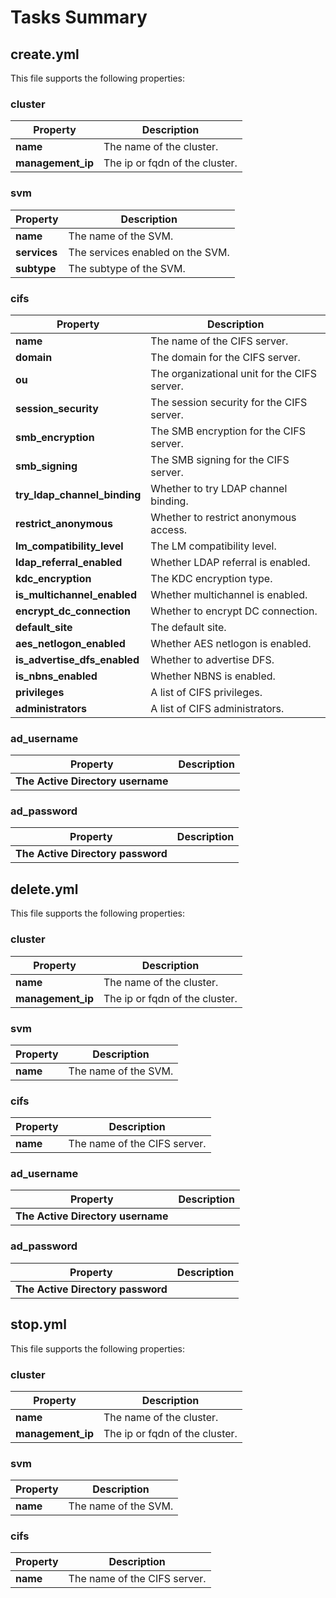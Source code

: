 # Tasks Summary

## create.yml
This file supports the following properties:

### cluster
| Property       | Description                                |
|----------------|--------------------------------------------|
| **name**       | The name of the cluster.                   |
| **management_ip** | The ip or fqdn of the cluster. |

### svm
| Property       | Description                                |
|----------------|--------------------------------------------|
| **name**       | The name of the SVM.                       |
| **services**   | The services enabled on the SVM.           |
| **subtype**    | The subtype of the SVM.                    |

### cifs
| Property                   | Description                                |
|----------------------------|--------------------------------------------|
| **name**                   | The name of the CIFS server.               |
| **domain**                 | The domain for the CIFS server.            |
| **ou**                     | The organizational unit for the CIFS server.|
| **session_security**       | The session security for the CIFS server.  |
| **smb_encryption**         | The SMB encryption for the CIFS server.    |
| **smb_signing**            | The SMB signing for the CIFS server.       |
| **try_ldap_channel_binding**| Whether to try LDAP channel binding.      |
| **restrict_anonymous**     | Whether to restrict anonymous access.      |
| **lm_compatibility_level** | The LM compatibility level.                |
| **ldap_referral_enabled**  | Whether LDAP referral is enabled.          |
| **kdc_encryption**         | The KDC encryption type.                   |
| **is_multichannel_enabled**| Whether multichannel is enabled.           |
| **encrypt_dc_connection**  | Whether to encrypt DC connection.          |
| **default_site**           | The default site.                          |
| **aes_netlogon_enabled**   | Whether AES netlogon is enabled.           |
| **is_advertise_dfs_enabled**| Whether to advertise DFS.                 |
| **is_nbns_enabled**        | Whether NBNS is enabled.                   |
| **privileges**             | A list of CIFS privileges.                 |
| **administrators**         | A list of CIFS administrators.             |

### ad_username
| Property       | Description                                |
|----------------|--------------------------------------------|
| **The Active Directory username**|                          |

### ad_password
| Property       | Description                                |
|----------------|--------------------------------------------|
| **The Active Directory password**|                          |

## delete.yml
This file supports the following properties:

### cluster
| Property       | Description                                |
|----------------|--------------------------------------------|
| **name**       | The name of the cluster.                   |
| **management_ip** | The ip or fqdn of the cluster. |

### svm
| Property       | Description                                |
|----------------|--------------------------------------------|
| **name**       | The name of the SVM.                       |

### cifs
| Property                   | Description                                |
|----------------------------|--------------------------------------------|
| **name**                   | The name of the CIFS server.               |

### ad_username
| Property       | Description                                |
|----------------|--------------------------------------------|
| **The Active Directory username**|                          |

### ad_password
| Property       | Description                                |
|----------------|--------------------------------------------|
| **The Active Directory password**|                          |

## stop.yml
This file supports the following properties:

### cluster
| Property       | Description                                |
|----------------|--------------------------------------------|
| **name**       | The name of the cluster.                   |
| **management_ip** | The ip or fqdn of the cluster. |

### svm
| Property       | Description                                |
|----------------|--------------------------------------------|
| **name**       | The name of the SVM.                       |

### cifs
| Property                   | Description                                |
|----------------------------|--------------------------------------------|
| **name**                   | The name of the CIFS server.               |
